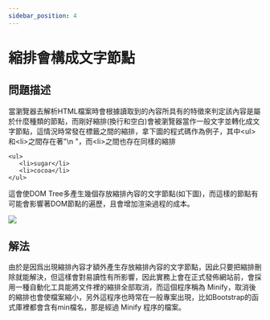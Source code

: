 ```yaml
---
sidebar_position: 4
---
```


# 縮排會構成文字節點

## 問題描述
當瀏覽器去解析HTML檔案時會根據讀取到的內容所具有的特徵來判定該內容是屬於什麼種類的節點，而剛好縮排(換行和空白)會被瀏覽器當作一般文字並轉化成文字節點，這情況時常發在標籤之間的縮排，拿下圖的程式碼作為例子，其中&lt;ul&gt;和&lt;li&gt;之間存在著"\n      "，而&lt;li&gt;之間也存在同樣的縮排
```
<ul>
   <li>sugar</li>
   <li>cocoa</li>
</ul>
```

這會使DOM Tree多產生幾個存放縮排內容的文字節點(如下圖)，而這樣的節點有可能會影響著DOM節點的遍歷，且會增加渲染過程的成本。

![](https://res.cloudinary.com/dqfxgtyoi/image/upload/v1633275050/blog/dom/additionalTextNode_vvbtiu.png)


## 解法
由於是因爲出現縮排內容才額外產生存放縮排內容的文字節點，因此只要把縮排刪除就能解決，但這樣會對易讀性有所影響，因此實務上會在正式發佈網站前，會採用一種自動化工具能將文件裡的縮排全部取消，而這個程序稱為 Minify，取消後的縮排也會使檔案縮小，另外這程序也時常在一般專案出現，比如Bootstrap的函式庫裡都會含有min檔名，那是經過 Minify 程序的檔案。
